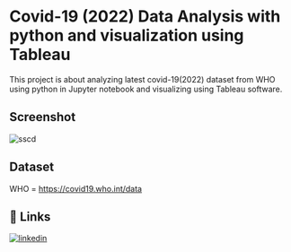 
# Covid-19 (2022) Data Analysis with python and visualization using Tableau

This project is about analyzing latest covid-19(2022) dataset from WHO using python in Jupyter notebook and visualizing using Tableau software.

## Screenshot
![sscd](https://user-images.githubusercontent.com/95925716/179922468-2234265f-1ae6-4d29-8b69-9fea1f54f512.png)



## Dataset
WHO = https://covid19.who.int/data

## 🔗 Links
[![linkedin](https://img.shields.io/badge/linkedin-0A66C2?style=for-the-badge&logo=linkedin&logoColor=white)](https://www.linkedin.com/in/madrasiharish)

